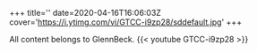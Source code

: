 +++
title=''
date=2020-04-16T16:06:03Z
cover='https://i.ytimg.com/vi/GTCC-i9zp28/sddefault.jpg'
+++

All content belongs to GlennBeck.
{{< youtube GTCC-i9zp28 >}}
